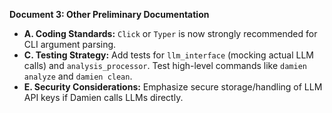 **Document 3: Other Preliminary Documentation**

*   **A. Coding Standards:** `Click` or `Typer` is now strongly recommended for CLI argument parsing.
*   **C. Testing Strategy:** Add tests for `llm_interface` (mocking actual LLM calls) and `analysis_processor`. Test high-level commands like `damien analyze` and `damien clean`.
*   **E. Security Considerations:** Emphasize secure storage/handling of LLM API keys if Damien calls LLMs directly.
